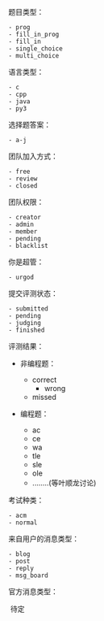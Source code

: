 题目类型：

	- prog
	- fill_in_prog
	- fill_in
	- single_choice
	- multi_choice



语言类型：

	- c
	- cpp
	- java
	- py3



选择题答案：

	- a-j



团队加入方式：

	- free
	- review
	- closed



团队权限：

	- creator
	- admin
	- member
	- pending
	- blacklist

你是超管：

	- urgod

提交评测状态：

	- submitted
	- pending
	- judging
	- finished

评测结果：

 - 非编程题：
   	- correct
      	- wrong
   	- missed

- 编程题：
  - ac
  - ce
  - wa
  - tle
  - sle
  - ole
  - ........(等叶顺龙讨论)

考试种类：

	- acm
	- normal

来自用户的消息类型：

	- blog
	- post
	- reply
	- msg_board

官方消息类型：

​	待定



